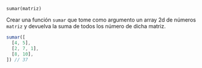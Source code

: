 `sumar(matriz)`

Crear una función `sumar` que tome como argumento un array 2d de números `matriz` y devuelva la suma de todos los número de dicha matriz.

```javascript
sumar([
  [4, 5],
  [2, 7, 1],
  [8, 10],
]) // 37
```
